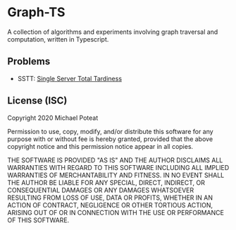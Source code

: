 # Graph-TS

A collection of algorithms and experiments involving graph traversal and computation, written in Typescript.

## Problems

* SSTT: [Single Server Total Tardiness](./docs/problemDescription.ts)

## License (ISC)

Copyright 2020 Michael Poteat

Permission to use, copy, modify, and/or distribute this software for any purpose with or without fee is hereby granted, provided that the above copyright notice and this permission notice appear in all copies.

THE SOFTWARE IS PROVIDED "AS IS" AND THE AUTHOR DISCLAIMS ALL WARRANTIES WITH REGARD TO THIS SOFTWARE INCLUDING ALL IMPLIED WARRANTIES OF MERCHANTABILITY AND FITNESS. IN NO EVENT SHALL THE AUTHOR BE LIABLE FOR ANY SPECIAL, DIRECT, INDIRECT, OR CONSEQUENTIAL DAMAGES OR ANY DAMAGES WHATSOEVER RESULTING FROM LOSS OF USE, DATA OR PROFITS, WHETHER IN AN ACTION OF CONTRACT, NEGLIGENCE OR OTHER TORTIOUS ACTION, ARISING OUT OF OR IN CONNECTION WITH THE USE OR PERFORMANCE OF THIS SOFTWARE.
